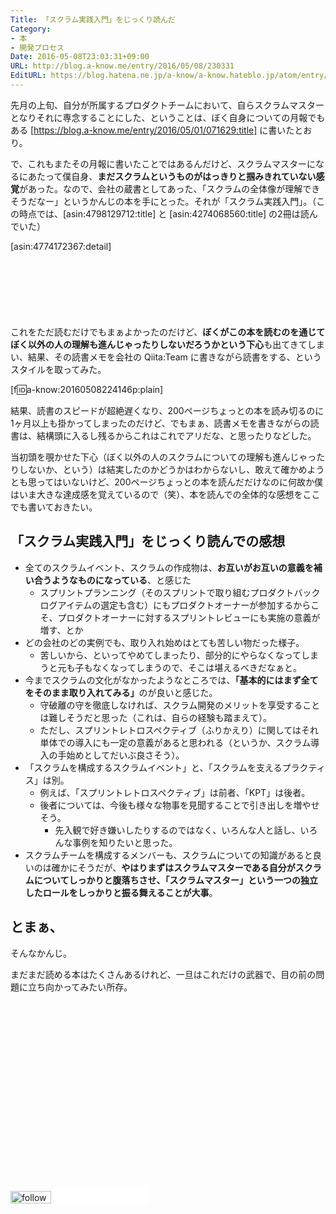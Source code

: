 ```yaml
---
Title: 「スクラム実践入門」をじっくり読んだ
Category:
- 本
- 開発プロセス
Date: 2016-05-08T23:03:31+09:00
URL: http://blog.a-know.me/entry/2016/05/08/230331
EditURL: https://blog.hatena.ne.jp/a-know/a-know.hateblo.jp/atom/entry/6653812171395060533
---
```


先月の上旬、自分が所属するプロダクトチームにおいて、自らスクラムマスターとなりそれに専念することにした、ということは、ぼく自身についての月報でもある [https://blog.a-know.me/entry/2016/05/01/071629:title] に書いたとおり。


で、これもまたその月報に書いたことではあるんだけど、スクラムマスターになるにあたって僕自身、<b>まだスクラムというものがはっきりと掴みきれていない感覚</b>があった。なので、会社の蔵書としてあった、「スクラムの全体像が理解できそうだなー」というかんじの本を手にとった。それが「スクラム実践入門」。（この時点では、[asin:4798129712:title] と [asin:4274068560:title] の2冊は読んでいた）



[asin:4774172367:detail]




<!-- more -->



<script async src="//pagead2.googlesyndication.com/pagead/js/adsbygoogle.js"></script>
<!-- article-top -->
<ins class="adsbygoogle"
     style="display:inline-block;width:728px;height:90px"
     data-ad-client="ca-pub-3463034538369189"
     data-ad-slot="8367620130"></ins>
<script>
(adsbygoogle = window.adsbygoogle || []).push({});
</script>




これをただ読むだけでもまぁよかったのだけど、<b>ぼくがこの本を読むのを通じてぼく以外の人の理解も進んじゃったりしないだろうかという下心</b>も出てきてしまい、結果、その読書メモを会社の Qiita:Team に書きながら読書をする、というスタイルを取ってみた。



[f:id:a-know:20160508224146p:plain]



結果、読書のスピードが超絶遅くなり、200ページちょっとの本を読み切るのに1ヶ月以上も掛かってしまったのだけど、でもまぁ、読書メモを書きながらの読書は、結構頭に入るし残るからこれはこれでアリだな、と思ったりなどした。


当初頭を覗かせた下心（ぼく以外の人のスクラムについての理解も進んじゃったりしないか、という）は結実したのかどうかはわからないし、敢えて確かめようとも思ってはいないけど、200ページちょっとの本を読んだだけなのに何故か僕はいま大きな達成感を覚えているので（笑）、本を読んでの全体的な感想をここでも書いておきたい。






## 「スクラム実践入門」をじっくり読んでの感想


* 全てのスクラムイベント、スクラムの作成物は、<b>お互いがお互いの意義を補い合うようなものになっている</b>、と感じた
    * スプリントプランニング（そのスプリントで取り組むプロダクトバックログアイテムの選定も含む）にもプロダクトオーナーが参加するからこそ、プロダクトオーナーに対するスプリントレビューにも実施の意義が増す、とか
* どの会社のどの実例でも、取り入れ始めはとても苦しい物だった様子。
    * 苦しいから、といってやめてしまったり、部分的にやらなくなってしまうと元も子もなくなってしまうので、そこは堪えるべきだなぁと。
* 今までスクラムの文化がなかったようなところでは、<b>「基本的にはまず全てをそのまま取り入れてみる」</b>のが良いと感じた。
    * 守破離の守を徹底しなければ、スクラム開発のメリットを享受することは難しそうだと思った（これは、自らの経験も踏まえて）。
    * ただし、スプリントレトロスペクティブ（ふりかえり）に関してはそれ単体での導入にも一定の意義があると思われる（というか、スクラム導入の手始めとしてだいぶ良さそう）。
* 「スクラムを構成するスクラムイベント」と、「スクラムを支えるプラクティス」は別。
    * 例えば、「スプリントレトロスペクティブ」は前者、「KPT」は後者。
    * 後者については、今後も様々な物事を見聞することで引き出しを増やせそう。
        * 先入観で好き嫌いしたりするのではなく、いろんな人と話し、いろんな事例を知りたいと思った。
* スクラムチームを構成するメンバーも、スクラムについての知識があると良いのは確かにそうだが、<b>やはりまずはスクラムマスターである自分がスクラムについてしっかりと腹落ちさせ、「スクラムマスター」という一つの独立したロールをしっかりと振る舞えることが大事</b>。


## とまぁ、

そんなかんじ。


まだまだ読める本はたくさんあるけれど、一旦はこれだけの武器で、目の前の問題に立ち向かってみたい所存。



<br>


<script async src="//pagead2.googlesyndication.com/pagead/js/adsbygoogle.js"></script>
<!-- article-bottom2 -->
<ins class="adsbygoogle"
     style="display:inline-block;width:300px;height:250px"
     data-ad-client="ca-pub-3463034538369189"
     data-ad-slot="5274552934"></ins>
<script>
(adsbygoogle = window.adsbygoogle || []).push({});
</script>


<div>
<a href='http://cloud.feedly.com/#subscription%2Ffeed%2Fhttp%3A%2F%2Fblog.a-know.me%2Ffeed'  target='blank'><img id='feedlyFollow' src='//s3.feedly.com/img/follows/feedly-follow-rectangle-volume-small_2x.png' alt='follow us in feedly' width='65' height='20'></a>

<iframe src="//blog.hatena.ne.jp/a-know/a-know.hateblo.jp/subscribe/iframe" allowtransparency="true" frameborder="0" scrolling="no" width="150" height="28"></iframe>
</div>
